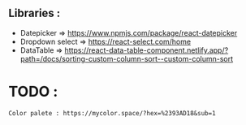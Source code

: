 ## Libraries  :

- Datepicker => https://www.npmjs.com/package/react-datepicker 
- Dropdown select => https://react-select.com/home
- DataTable => https://react-data-table-component.netlify.app/?path=/docs/sorting-custom-column-sort--custom-column-sort

# TODO : 
    Color palete : https://mycolor.space/?hex=%2393AD18&sub=1